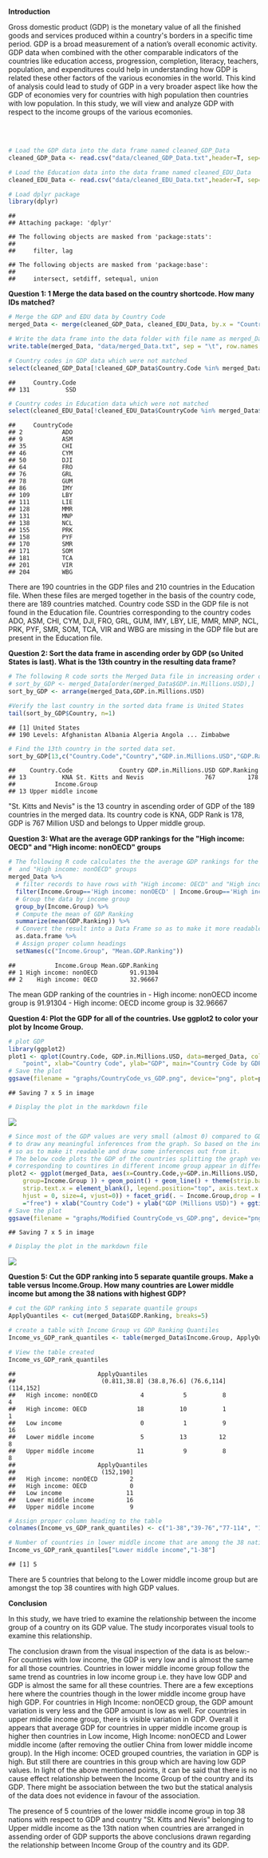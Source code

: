 <b>Introduction</b> <br>
<p>
Gross domestic product (GDP) is the monetary value of all the finished goods and services produced within a country's borders in a specific time period. GDP is a broad measurement of a nation’s overall economic activity. GDP data when combined with the other comparable indicators of the countries like education access, progression, completion, literacy, teachers, population, and expenditures could help in understanding how GDP is related these other factors of the various economies in the world. This kind of analysis could lead to study of GDP in a very broader aspect like how the GDP of economies very for countries with high population then countries with low population. In this study, we will view and analyze GDP with respect to the income groups of the various ecomonies.
</p>
<br> <br>

``` r
# Load the GDP data into the data frame named cleaned_GDP_Data
cleaned_GDP_Data <- read.csv("data/cleaned_GDP_Data.txt",header=T, sep="\t")

# Load the Education data into the data frame named cleaned_EDU_Data
cleaned_EDU_Data <- read.csv("data/cleaned_EDU_Data.txt",header=T, sep="\t")

# Load dplyr package
library(dplyr)
```

    ## 
    ## Attaching package: 'dplyr'

    ## The following objects are masked from 'package:stats':
    ## 
    ##     filter, lag

    ## The following objects are masked from 'package:base':
    ## 
    ##     intersect, setdiff, setequal, union

<b>Question 1: 1 Merge the data based on the country shortcode. How many IDs matched?</b>

``` r
# Merge the GDP and EDU data by Country Code
merged_Data <- merge(cleaned_GDP_Data, cleaned_EDU_Data, by.x = "Country.Code", by.y = "CountryCode")

# Write the data frame into the data folder with file name as merged_Data.txt
write.table(merged_Data, "data/merged_Data.txt", sep = "\t", row.names = FALSE, quote = FALSE)

# Country codes in GDP data which were not matched
select(cleaned_GDP_Data[!cleaned_GDP_Data$Country.Code %in% merged_Data$Country.Code,],Country.Code)
```

    ##     Country.Code
    ## 131          SSD

``` r
# Country codes in Education data which were not matched
select(cleaned_EDU_Data[!cleaned_EDU_Data$CountryCode %in% merged_Data$Country.Code,],CountryCode)
```

    ##     CountryCode
    ## 2           ADO
    ## 9           ASM
    ## 35          CHI
    ## 46          CYM
    ## 50          DJI
    ## 64          FRO
    ## 76          GRL
    ## 78          GUM
    ## 86          IMY
    ## 109         LBY
    ## 111         LIE
    ## 128         MMR
    ## 131         MNP
    ## 138         NCL
    ## 155         PRK
    ## 158         PYF
    ## 170         SMR
    ## 171         SOM
    ## 181         TCA
    ## 201         VIR
    ## 204         WBG

There are 190 countries in the GDP files and 210 countries in the Education file. When these files are merged together in the basis of the country code, there are 189 countries matched. Country code SSD in the GDP file is not found in the Education file. Countries corresponding to the country codes ADO, ASM, CHI, CYM, DJI, FRO, GRL, GUM, IMY, LBY, LIE, MMR, MNP, NCL, PRK, PYF, SMR, SOM, TCA, VIR and WBG are missing in the GDP file but are present in the Education file. <br>

<b>Question 2: Sort the data frame in ascending order by GDP (so United States is last). What is the 13th country in the resulting data frame?</b>

``` r
# The following R code sorts the Merged Data file in increasing order of GDP
# sort_by_GDP <- merged_Data[order(merged_Data$GDP.in.Millions.USD),]
sort_by_GDP <- arrange(merged_Data,GDP.in.Millions.USD)

#Verify the last country in the sorted data frame is United States
tail(sort_by_GDP$Country, n=1)
```

    ## [1] United States
    ## 190 Levels: Afghanistan Albania Algeria Angola ... Zimbabwe

``` r
# Find the 13th country in the sorted data set. 
sort_by_GDP[13,c("Country.Code","Country","GDP.in.Millions.USD","GDP.Ranking", "Income.Group")]
```

    ##    Country.Code             Country GDP.in.Millions.USD GDP.Ranking
    ## 13          KNA St. Kitts and Nevis                 767         178
    ##           Income.Group
    ## 13 Upper middle income

"St. Kitts and Nevis" is the 13 country in ascending order of GDP of the 189 countries in the merged data. Its country code is KNA, GDP Rank is 178, GDP is 767 Million USD and belongs to Upper middle group. <br>

<b>Question 3: What are the average GDP rankings for the "High income: OECD" and "High income: nonOECD" groups</b>

``` r
# The following R code calculates the the average GDP rankings for the "High income: OECD" 
#  and "High income: nonOECD" groups
merged_Data %>% 
  # filter records to have rows with "High income: OECD" and "High income: nonOECD" income group
  filter(Income.Group=='High income: nonOECD' | Income.Group=='High income: OECD') %>% 
  # Group the data by income group 
  group_by(Income.Group) %>% 
  # Compute the mean of GDP Ranking
  summarize(mean(GDP.Ranking)) %>%
  # Convert the result into a Data Frame so as to make it more readable
  as.data.frame %>%
  # Assign proper column headings
  setNames(c("Income.Group", "Mean.GDP.Ranking"))
```

    ##           Income.Group Mean.GDP.Ranking
    ## 1 High income: nonOECD         91.91304
    ## 2    High income: OECD         32.96667

The mean GDP ranking of the countries in - High income: nonOECD income group is 91.91304 - High income: OECD income group is 32.96667 <br>

<b>Question 4: Plot the GDP for all of the countries. Use ggplot2 to color your plot by Income Group.</b>

``` r
# plot GDP
library(ggplot2)
plot1 <- qplot(Country.Code, GDP.in.Millions.USD, data=merged_Data, color=Income.Group, geom = 
    "point", xlab="Country Code", ylab="GDP", main="Country Code by GDP")
# Save the plot
ggsave(filename = "graphs/CountryCode_vs_GDP.png", device="png", plot=plot1)
```

    ## Saving 7 x 5 in image

``` r
# Display the plot in the markdown file
```

![](graphs/CountryCode_vs_GDP.png)

``` r
# Since most of the GDP values are very small (almost 0) compared to GDP of USA, it is difficult 
# to draw any meaningful inferences from the graph. So based on the income group, split the graph 
# so as to make it readable and draw some inferences out from it.
# The below code plots the GDP of the countries splitting the graph vertically such that data
# corresponding to countires in different income group appear in different splitted section.
plot2 <- ggplot(merged_Data, aes(x=Country.Code,y=GDP.in.Millions.USD, colour=Income.Group,
    group=Income.Group )) + geom_point() + geom_line() + theme(strip.background = element_blank(),
    strip.text.x = element_blank(), legend.position="top", axis.text.x = element_text(angle = 90,
    hjust = 0, size=4, vjust=0)) + facet_grid(. ~ Income.Group,drop = F,  scales = "free", space 
    ="free") + xlab("Country Code") + ylab("GDP (Millions USD)") + ggtitle("Country Code by GDP")
# Save the plot
ggsave(filename = "graphs/Modified CountryCode_vs_GDP.png", device="png", plot=plot2)
```

    ## Saving 7 x 5 in image

``` r
# Display the plot in the markdown file
```

![](graphs/Modified%20CountryCode_vs_GDP.png) <br>

<b>Question 5: Cut the GDP ranking into 5 separate quantile groups. Make a table versus Income.Group. How many countries are Lower middle income but among the 38 nations with highest GDP?</b>

``` r
# cut the GDP ranking into 5 separate quantile groups
ApplyQuantiles <- cut(merged_Data$GDP.Ranking, breaks=5)

# create a table with Income Group vs GDP Ranking Quantiles 
Income_vs_GDP_rank_quantiles <- table(merged_Data$Income.Group, ApplyQuantiles)

# View the table created
Income_vs_GDP_rank_quantiles
```

    ##                       ApplyQuantiles
    ##                        (0.811,38.8] (38.8,76.6] (76.6,114] (114,152]
    ##   High income: nonOECD            4           5          8         4
    ##   High income: OECD              18          10          1         1
    ##   Low income                      0           1          9        16
    ##   Lower middle income             5          13         12         8
    ##   Upper middle income            11           9          8         8
    ##                       ApplyQuantiles
    ##                        (152,190]
    ##   High income: nonOECD         2
    ##   High income: OECD            0
    ##   Low income                  11
    ##   Lower middle income         16
    ##   Upper middle income          9

``` r
# Assign proper column heading to the table
colnames(Income_vs_GDP_rank_quantiles) <- c("1-38","39-76","77-114", "115-152", "153-190")

# Number of countries in lower middle income that are among the 38 nations in the highest quantile group
Income_vs_GDP_rank_quantiles["Lower middle income","1-38"]
```

    ## [1] 5

There are 5 countries that belong to the Lower middle income group but are amongst the top 38 countires with high GDP values. <br>

<b>Conclusion</b> <br>
<p>
In this study, we have tried to examine the relationship between the income group of a country on its GDP value. The study incorporates visual tools to examine this relationship.

The conclusion drawn from the visual inspection of the data is as below:- For countries with low income, the GDP is very low and is almost the same for all those countries. Countries in lower middle income group follow the same trend as countries in low income group i.e. they have low GDP and GDP is almost the same for all these countries. There are a few exceptions here where the countries though in the lower middle income group have high GDP. For countries in High Income: nonOECD group, the GDP amount variation is very less and the GDP amount is low as well. For countries in upper middle income group, there is visible variation in GDP. Overall it appears that average GDP for countries in upper middle income group is higher then countries in Low income, High Income: nonOECD and Lower middle income (after removing the outlier China from lower middle income group). In the High income: OCED grouped countries, the variation in GDP is high. But still there are countries in this group which are having low GDP values. In light of the above mentioned points, it can be said that there is no cause effect relationship between the Income Group of the country and its GDP. There might be association between the two but the statical analysis of the data does not evidence in favour of the association.

The presence of 5 countries of the lower middle income group in top 38 nations with respect to GDP and country "St. Kitts and Nevis" belonging to Upper middle income as the 13th nation when countries are arranged in assending order of GDP supports the above conclusions drawn regarding the relationship between Income Group of the country and its GDP.
</p>
